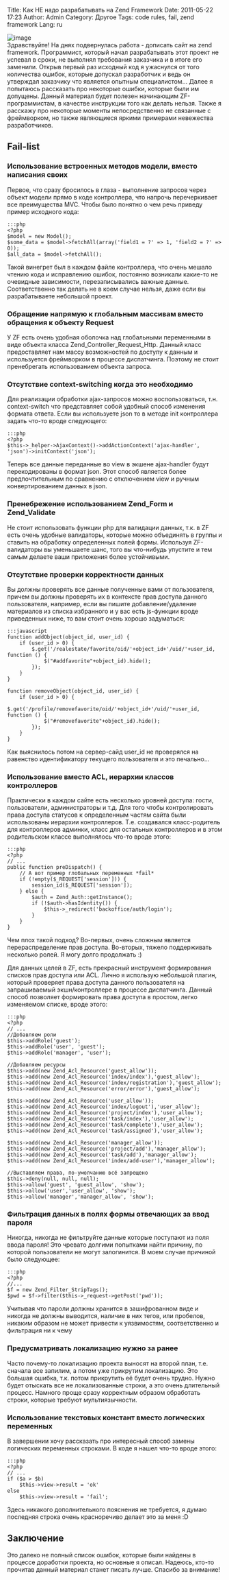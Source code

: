 Title: Как НЕ надо разрабатывать на Zend Framework
Date: 2011-05-22 17:23
Author: Admin
Category: Другое
Tags: code rules, fail, zend framework
Lang: ru

![image][]  
Здравствуйте! На днях подвернулась работа - дописать сайт на zend
framework. Программист, который начал разрабатывать этот проект не
успевал в сроки, не выполнял требования заказчика и в итоге его
заменили. Открыв первый раз исходный код я ужаснулся от того количества
ошибок, которые допускал разработчик и ведь он утверждал заказчику что
является опытным специалистом... Далее я попытаюсь рассказать про
некоторые ошибки, которые были им допущены. Данный материал будет
полезен начинающим ZF-программистам, в качестве инструкции того как
делать нельзя. Также я расскажу про некоторые моменты непосредственно не
связанные с фреймворком, но также являющиеся яркими примерами невежества
разработчиков.

Fail-list
---------

### Использование встроенных методов модели, вместо написания своих

Первое, что сразу бросилось в глаза - выполнение запросов через объект
модели прямо в коде контроллера, что напрочь перечеркивает все
преимущества MVC. Чтобы было понятно о чем речь приведу пример исходного
кода:

	:::php
	<?php
	$model = new Model();
	$some_data = $model->fetchAll(array('field1 = ?' => 1, 'field2 = ?' => 0));
	$all_data = $model->fetchAll();

Такой винегрет был в каждом файле контроллера, что очень мешало чтению
кода и исправлению ошибок, постоянно возникали какие-то не очевидные
зависимости, перезаписывались важные данные. Соответственно так делать
не в коем случае нельзя, даже если вы разрабатываете небольшой проект.

### Обращение напрямую к глобальным массивам вместо обращения к объекту Request

У ZF есть очень удобная оболочка над глобальными переменными в виде
объекта класса Zend\_Controller\_Request\_Http. Данный класс
предоставляет нам массу возможностей по доступу к данным и используется
фреймворком в процессе диспатчинга. Поэтому не стоит пренебрегать
использованием объекта запроса.

### Отсутствие context-switching когда это необходимо

Для реализации обработки ajax-запросов можно воспользоваться, т.н.
context-switch что представляет собой удобный способ изменения формата
ответа. Если вы используете json то в методе init контроллера задать
что-то вроде следующего:

	:::php
	<?php
	$this->_helper->AjaxContext()->addActionContext('ajax-handler', 'json')->initContext('json');

Теперь все данные переданные во view в экшене ajax-handler будут
перекодированы в формат json. Этот способ является более
предпочтительным по сравнению с отключением view и ручным
конвертированием данных в json.

### Пренебрежение использованием Zend\_Form и Zend\_Validate

Не стоит использовать функции php для валидации данных, т.к. в ZF есть
очень удобные валидаторы, которые можно объединять в группы и ставить на
обработку определенных полей формы. Используя ZF-валидаторы вы
уменьшаете шанс, того вы что-нибудь упустите и тем самым делаете ваши
приложения более устойчивыми.

### Отсутствие проверки корректности данных

Вы должны проверять все данные полученные вами от пользователя, причем
вы должны проверять их в контексте прав доступа данного пользователя,
например, если вы пишите добавление/удаление материалов из списка
избранного и у вас есть js-функции вроде приведенных ниже, то вам стоит
очень хорошо задуматься:

	:::javascript
	function addObject(object_id, user_id) {  
	    if (user_id > 0) {       
	        $.get('/realestate/favorite/oid/'+object_id+'/uid/'+user_id, function () {            
	            $("#addfavorite"+object_id).hide();
	        });
	    }
	}

	function removeObject(object_id, user_id) {
	    if (user_id > 0) {
	        $.get('/profile/removefavorite/oid/'+object_id+'/uid/'+user_id, function () {
	            $("#removefavorite"+object_id).hide();
	        });
	    }
	}

Как выяснилось потом на сервер-сайд user\_id не проверялся на равенство
идентификатору текущего пользователя и это печально...

### Использование вместо ACL, иерархии классов контроллеров

Практически в каждом сайте есть несколько уровней доступа: гости,
пользователи, администраторы и т.д. Для того чтобы контролировать права
доступа статусов к определенным частям сайта были использованы иерархии
контроллеров. Т.е. создавался класс-родитель для контроллеров админки,
класс для остальных контроллеров и в этом родительском классе
выполнялось что-то вроде этого:

	:::php
	<?php
	// ...
	public function preDispatch() {
        // А вот пример глобальных переменных *fail*
		if (!empty($_REQUEST['session'])) { 
			session_id($_REQUEST['session']);
		} else {
			$auth = Zend_Auth::getInstance();
			if (!$auth->hasIdentity()) {
				$this->_redirect('backoffice/auth/login');
			}
		}
	}

Чем плох такой подход? Во-первых, очень сложным является
перераспределение прав доступа. Во-вторых, тяжело поддерживать несколько
ролей. Я могу долго продолжать :)

Для данных целей в ZF, есть прекрасный инструмент формирования списков
прав доступа или ACL. Лично я использую небольшой плагин, который
проверяет права доступа данного пользователя на запрашиваемый
экшн/контроллере в процессе диспатчинга. Данный способ позволяет
формировать права доступа в простом, легко изменяемом списке, вроде
этого:

	:::php
	<?php
	// ...
	//Добавляем роли
    $this->addRole('guest');
    $this->addRole('user', 'guest');
    $this->addRole('manager', 'user');

    //Добавляем ресурсы
    $this->add(new Zend_Acl_Resource('guest_allow'));
    $this->add(new Zend_Acl_Resource('index/index'),'guest_allow');
    $this->add(new Zend_Acl_Resource('index/registration'),'guest_allow');
    $this->add(new Zend_Acl_Resource('error/error'),'guest_allow');
        
	$this->add(new Zend_Acl_Resource('user_allow'));
    $this->add(new Zend_Acl_Resource('index/logout'),'user_allow');
    $this->add(new Zend_Acl_Resource('project/index'),'user_allow');
    $this->add(new Zend_Acl_Resource('task/index'),'user_allow');
    $this->add(new Zend_Acl_Resource('task/complete'),'user_allow');
    $this->add(new Zend_Acl_Resource('task/assigned'),'user_allow');
        
	$this->add(new Zend_Acl_Resource('manager_allow'));
	$this->add(new Zend_Acl_Resource('project/add'),'manager_allow');
	$this->add(new Zend_Acl_Resource('task/add'),'manager_allow');
	$this->add(new Zend_Acl_Resource('index/add-user'),'manager_allow');
        
    //Выставляем права, по-умолчанию всё запрещено
    $this->deny(null, null, null);
    $this->allow('guest', 'guest_allow', 'show');
    $this->allow('user','user_allow', 'show');
    $this->allow('manager','manager_allow', 'show');

### Фильтрация данных в полях формы отвечающих за ввод пароля

Никогда, никогда не фильтруйте данные которые поступают из поля ввода
пароля! Это чревато долгими попытками найти причину, по которой
пользователи не могут залогинится. В моем случае причиной было
следующее:

	:::php
	<?php
	//...
	$f = new Zend_Filter_StripTags();
	$pwd = $f->filter($this->_request->getPost('pwd'));

Учитывая что пароли должны хранится в зашифрованном виде и никогда не
должны выводится, наличие в них тегов, или пробелов, никаким образом не
может привести к уязвимостям, соответственно и фильтрация ни к чему

### Предусматривать локализацию нужно за ранее

Часто почему-то локализацию проекта выносят на второй план, т.е. сначала
все запилим, а потом уже прикрутим локализацию. Это большая ошибка, т.к.
потом прикрутить её будет очень трудно. Нужно будет отыскать все не
локализованные строки, а это очень длительный процесс. Намного проще
сразу корректным образом обработать строки, которые требуют
мультиязычности.

### Использование текстовых констант вместо логических переменных

В завершении хочу рассказать про интересный способ замены логических
переменных строками. В коде я нашел что-то вроде этого:

	:::php
	<?php
	// ...
	if ($a > $b)
	    $this->view->result = 'ok'
	else
	    $this->view->result = 'fail';

Здесь никакого дополнительного пояснения не требуется, я думаю последняя
строка очень красноречиво делает это за меня :D

Заключение
----------

Это далеко не полный список ошибок, которые были найдены в процессе
доработки проекта, но основные я описал. Надеюсь, кто-то прочитав данный
материал станет писать лучше. Спасибо за внимание!

  [image]: /media/2011/05/picresized_th_1306079147_th_5d32a8e917ad3422678efa27eabc46cc.png
    "Zend Framework"
